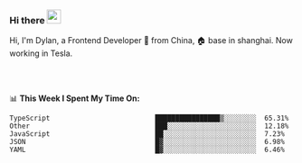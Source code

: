 ### Hi there <img src="https://media.giphy.com/media/hvRJCLFzcasrR4ia7z/giphy.gif" width="25px">

<!-- ![visitors](https://visitor-badge.glitch.me/badge?page_id=dislfyer.dislfyer) -->

Hi, I'm Dylan, a Frontend Developer 🚀 from China, 🏠 base in shanghai. Now working in Tesla.

<br/>
<br/>

📊 **This Week I Spent My Time On:**


<!--START_SECTION:waka-->

```text
TypeScript                          ████████████████▒░░░░░░░░  65.31%
Other                               ███░░░░░░░░░░░░░░░░░░░░░░  12.18%
JavaScript                          ██░░░░░░░░░░░░░░░░░░░░░░░  7.23%
JSON                                █▓░░░░░░░░░░░░░░░░░░░░░░░  6.98%
YAML                                █▓░░░░░░░░░░░░░░░░░░░░░░░  6.46%
```

<!--END_SECTION:waka-->

<!--
**About Me:**
 -->
